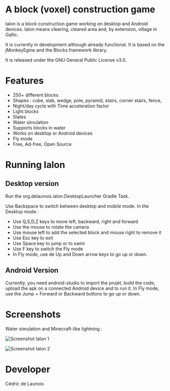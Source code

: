 # A block (voxel) construction game

Ialon is a block construction game working on desktop and Android devices.
Ialon means clearing, cleared area and, by extension, village in Gallic.

It is currently in development although already functional.
It is based on the jMonkeyEgine and the Blocks framework library.

It is released under the GNU General Public License v3.0.

# Features

- 250+ different blocks
- Shapes : cube, slab, wedge, pole, pyramid, stairs, corner stairs, fence, 
- Night/day cycle with Time acceleration factor
- Light blocks
- Slates
- Water simulation
- Supports blocks in water
- Works on desktop or Android devices
- Fly mode
- Free, Ad-free, Open Source

# Running Ialon

## Desktop version

Run the org.delaunois.ialon.DesktopLauncher Gradle Task.

Use Backspace to switch between desktop and mobile mode.
In the Desktop mode :
- Use Q,S,D,Z keys to move left, backward, right and forward
- Use the mouse to rotate the camera
- Use mouse left to add the selected block and mouse right to remove it
- Use Esc key to exit
- Use Space key to jump or to swim
- Use F key to switch the Fly mode
- In Fly mode, use de Up and Down arrow keys to go up or down.

## Android Version

Currently, you need android-studio to import the projet, build the code, upload the apk on a connected Android device and to run it.
In Fly mode, use the Jump + Forward or Backward buttons to go up or down.


# Screenshots

Water simulation and Minecraft-like lightning :

![Screenshot Ialon 1](https://user-images.githubusercontent.com/28866693/196793101-70fb77e4-5b72-4677-a85b-19f3540e905c.png)

![Screenshot Ialon 2](https://user-images.githubusercontent.com/28866693/196790246-a1cf2706-edfb-4e7f-b533-ca147a58a68b.jpeg)

# Developer

Cédric de Launois
